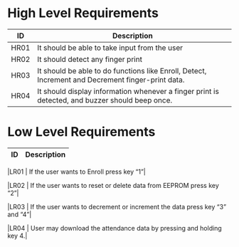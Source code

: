 
# High Level Requirements

|ID |	Description|
|-------|-----------------------------------------|
|HR01|It should be able to take input from the user|
|HR02|It should detect any finger print|
|HR03|It should be able to do functions like Enroll, Detect, Increment and Decrement finger-print data.|
|HR04|It should display information whenever a finger print is detected, and buzzer should beep once.|

# Low Level Requirements

|ID |	Description|
|---------|---------------------------------|

|LR01 |	If the user wants to Enroll press key “1”|

|LR02 |	If the user wants to reset or delete data from EEPROM press key “2”|

|LR03 |	If the user wants to decrement or increment the data press key “3” and “4”|

|LR04 |	User may download the attendance data by pressing and holding key 4.|
